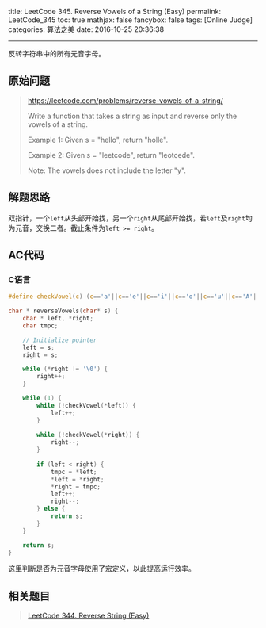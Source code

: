 title: LeetCode 345. Reverse Vowels of a String (Easy)
permalink: LeetCode_345
toc: true
mathjax: false
fancybox: false
tags: [Online Judge]
categories: 算法之美
date: 2016-10-25 20:36:38

---

反转字符串中的所有元音字母。

<!--more-->

## 原始问题

> https://leetcode.com/problems/reverse-vowels-of-a-string/
>
> Write a function that takes a string as input and reverse only the vowels of a string.
> 
> Example 1:
> Given s = "hello", return "holle".
> 
> Example 2:
> Given s = "leetcode", return "leotcede".
> 
> Note:
> The vowels does not include the letter "y".


## 解题思路

双指针，一个`left`从头部开始找，另一个`right`从尾部开始找，若`left`及`right`均为元音，交换二者。截止条件为`left >= right`。

## AC代码

### C语言

```c
#define checkVowel(c) (c=='a'||c=='e'||c=='i'||c=='o'||c=='u'||c=='A'||c=='E'||c=='I'||c=='O'||c=='U')

char * reverseVowels(char* s) {
	char * left, *right;
	char tmpc;

	// Initialize pointer
	left = s;
	right = s;

	while (*right != '\0') {
		right++;
	}

	while (1) {
		while (!checkVowel(*left)) {
		    left++;
		}
		
		while (!checkVowel(*right)) {
		    right--;
		}
		
		if (left < right) {
		    tmpc = *left;
		    *left = *right;
		    *right = tmpc;
		    left++;
		    right--;
		} else {
		    return s;
		}
	}

	return s;
}
```

这里判断是否为元音字母使用了宏定义，以此提高运行效率。

## 相关题目

> [LeetCode 344. Reverse String (Easy)](/2016/10/25/LeetCode_344/)
